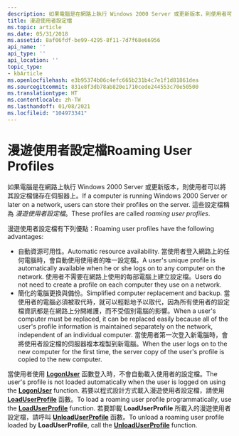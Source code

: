```yaml
---
description: 如果電腦是在網路上執行 Windows 2000 Server 或更新版本，則使用者可以將其設定檔儲存在伺服器上。 這些設定檔稱為漫遊使用者設定檔。
title: 漫遊使用者設定檔
ms.topic: article
ms.date: 05/31/2018
ms.assetid: 8af06fdf-be99-4295-8f11-7d7f68e66956
api_name: ''
api_type: ''
api_location: ''
topic_type:
- kbArticle
ms.openlocfilehash: e3b95374b06c4efc665b231b4c7e1f1d81861dea
ms.sourcegitcommit: 831e8f3db78ab820e1710cede244553c70e50500
ms.translationtype: HT
ms.contentlocale: zh-TW
ms.lasthandoff: 01/08/2021
ms.locfileid: "104973341"
---
```

# <a name="roaming-user-profiles"></a><span data-ttu-id="18e8e-104">漫遊使用者設定檔</span><span class="sxs-lookup"><span data-stu-id="18e8e-104">Roaming User Profiles</span></span>

<span data-ttu-id="18e8e-105">如果電腦是在網路上執行 Windows 2000 Server 或更新版本，則使用者可以將其設定檔儲存在伺服器上。</span><span class="sxs-lookup"><span data-stu-id="18e8e-105">If a computer is running Windows 2000 Server or later on a network, users can store their profiles on the server.</span></span> <span data-ttu-id="18e8e-106">這些設定檔稱為 *漫遊使用者設定檔*。</span><span class="sxs-lookup"><span data-stu-id="18e8e-106">These profiles are called *roaming user profiles*.</span></span>

<span data-ttu-id="18e8e-107">漫遊使用者設定檔有下列優點：</span><span class="sxs-lookup"><span data-stu-id="18e8e-107">Roaming user profiles have the following advantages:</span></span>

-   <span data-ttu-id="18e8e-108">自動資源可用性。</span><span class="sxs-lookup"><span data-stu-id="18e8e-108">Automatic resource availability.</span></span> <span data-ttu-id="18e8e-109">當使用者登入網路上的任何電腦時，會自動使用使用者的唯一設定檔。</span><span class="sxs-lookup"><span data-stu-id="18e8e-109">A user's unique profile is automatically available when he or she logs on to any computer on the network.</span></span> <span data-ttu-id="18e8e-110">使用者不需要在網路上使用的每部電腦上建立設定檔。</span><span class="sxs-lookup"><span data-stu-id="18e8e-110">Users do not need to create a profile on each computer they use on a network.</span></span>
-   <span data-ttu-id="18e8e-111">簡化的電腦更換與備份。</span><span class="sxs-lookup"><span data-stu-id="18e8e-111">Simplified computer replacement and backup.</span></span> <span data-ttu-id="18e8e-112">當使用者的電腦必須被取代時，就可以輕鬆地予以取代，因為所有使用者的設定檔資訊都是在網路上分開維護，而不受個別電腦的影響。</span><span class="sxs-lookup"><span data-stu-id="18e8e-112">When a user's computer must be replaced, it can be replaced easily because all of the user's profile information is maintained separately on the network, independent of an individual computer.</span></span> <span data-ttu-id="18e8e-113">當使用者第一次登入新電腦時，會將使用者設定檔的伺服器複本複製到新電腦。</span><span class="sxs-lookup"><span data-stu-id="18e8e-113">When the user logs on to the new computer for the first time, the server copy of the user's profile is copied to the new computer.</span></span>

<span data-ttu-id="18e8e-114">當使用者使用 [**LogonUser**](/windows/win32/api/winbase/nf-winbase-logonusera) 函數登入時，不會自動載入使用者的設定檔。</span><span class="sxs-lookup"><span data-stu-id="18e8e-114">The user's profile is not loaded automatically when the user is logged on using the [**LogonUser**](/windows/win32/api/winbase/nf-winbase-logonusera) function.</span></span> <span data-ttu-id="18e8e-115">若要以程式設計方式載入漫遊使用者設定檔，請使用 [**LoadUserProfile**](/windows/desktop/api/Userenv/nf-userenv-loaduserprofilea) 函數。</span><span class="sxs-lookup"><span data-stu-id="18e8e-115">To load a roaming user profile programmatically, use the [**LoadUserProfile**](/windows/desktop/api/Userenv/nf-userenv-loaduserprofilea) function.</span></span> <span data-ttu-id="18e8e-116">若要卸載 **LoadUserProfile** 所載入的漫遊使用者設定檔，請呼叫 [**UnloadUserProfile**](/windows/desktop/api/Userenv/nf-userenv-unloaduserprofile) 函數。</span><span class="sxs-lookup"><span data-stu-id="18e8e-116">To unload a roaming user profile loaded by **LoadUserProfile**, call the [**UnloadUserProfile**](/windows/desktop/api/Userenv/nf-userenv-unloaduserprofile) function.</span></span>

 

 
